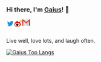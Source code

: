 ### Hi there, I'm [Gaius](https://qiwenbo.com)! 👋

<a href="https://twitter.com/gaius_qi">
  <img align="left" alt="Gaius | Twitter" width="21px" src="https://raw.githubusercontent.com/gaius-qi/gaius-qi/main/assets/twitter.svg" />
</a>

<a href="https://weibo.com/2037081677">
  <img align="left" alt="Gaius | Weibo" width="21px" src="https://raw.githubusercontent.com/gaius-qi/gaius-qi/main/assets/weibo.svg" />
</a>

<a href="mailto:gaius.qi@gmail.com">
  <img align="left" alt="Gaius | Gmail" width="21px" src="https://raw.githubusercontent.com/gaius-qi/gaius-qi/main/assets/gmail.svg" />
</a>

<br />
<br />

Live well, love lots, and laugh often.

[![Gaius Top Langs](https://github-readme-stats.vercel.app/api/top-langs/?username=gaius-qi)](https://github.com/anuraghazra/github-readme-stats)

